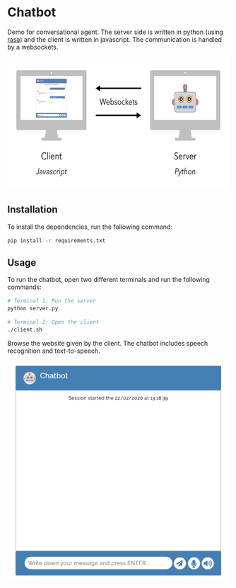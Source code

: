 # Chatbot
Demo for conversational agent. The server side is written in python (using [rasa](https://rasa.com/)) and the client is written in javascript. The communication is handled by a websockets.

<p align="center">
    <img width="650" height="300" src="images/scheme.png">
</p>

## Installation

To install the dependencies, run the following command:

```bash
pip install -r requirements.txt
```

## Usage

To run the chatbot, open two different terminals and run the following commands:

```bash
# Terminal 1: Run the server
python server.py
```

```bash
# Terminal 2: Open the client
./client.sh
```

Browse the website given by the client. The chatbot includes speech recognition and text-to-speech.

<p align="center">
    <img width="500" height="500" src="images/chatbot.gif">
</p>

